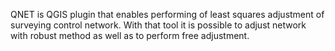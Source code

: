 QNET is QGIS plugin that enables performing of least squares adjustment of surveying control network. With that tool it is possible to adjust network with robust method as well as to perform free adjustment.

